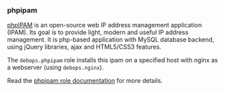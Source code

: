 ### phpipam

[phpIPAM](https://phpipam.net/) is an open-source web IP address
management application (IPAM). Its goal is to provide light, modern and
useful IP address management. It is php-based application with MySQL
database backend, using jQuery libraries, ajax and HTML5/CSS3 features.

The `debops.phpipam` role installs this ipam on a specified host with
nginx as a webserver (using `debops.nginx`).

Read the [phpipam role documentation](https://docs.debops.org/en/master/ansible/roles/phpipam/) for more details.
